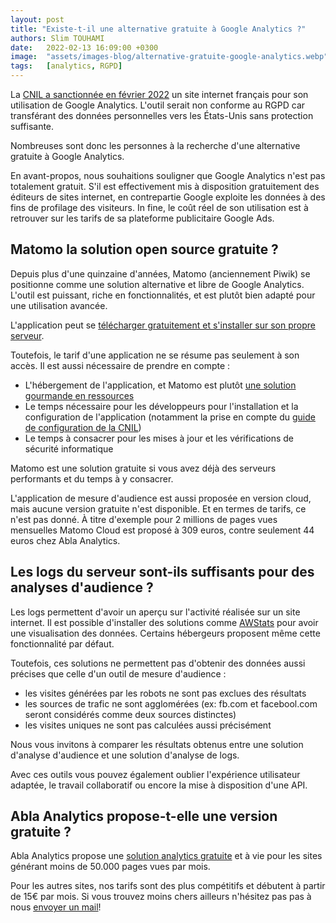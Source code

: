 ```yaml
---
layout: post
title: "Existe-t-il une alternative gratuite à Google Analytics ?"
authors: Slim TOUHAMI
date:   2022-02-13 16:09:00 +0300
image:  "assets/images-blog/alternative-gratuite-google-analytics.webp"
tags:   [analytics, RGPD]
---
```


La [CNIL a sanctionnée en février 2022](https://www.cnil.fr/fr/utilisation-de-google-analytics-et-transferts-de-donnees-vers-les-etats-unis-la-cnil-met-en-demeure) un site internet français pour son utilisation de Google Analytics. L'outil serait non conforme au RGPD car transférant des données personnelles vers les États-Unis sans protection suffisante.

Nombreuses sont donc les personnes à la recherche d'une alternative gratuite à Google Analytics.

En avant-propos, nous souhaitions souligner que Google Analytics n'est pas totalement gratuit. S'il est effectivement mis à disposition gratuitement des éditeurs de sites internet, en contrepartie Google exploite les données à des fins de profilage des visiteurs. In fine, le coût réel de son utilisation est à retrouver sur les tarifs de sa plateforme publicitaire Google Ads.

## Matomo la solution open source gratuite ?

Depuis plus d'une quinzaine d'années, Matomo (anciennement Piwik) se positionne comme une solution alternative et libre de Google Analytics. L'outil est puissant, riche en fonctionnalités, et est plutôt bien adapté pour une utilisation avancée.

L'application peut se [télécharger gratuitement et s'installer sur son propre serveur](https://fr.matomo.org/docs/installation/).

Toutefois, le tarif d'une application ne se résume pas seulement à son accès. Il est aussi nécessaire de prendre en compte :
- L'hébergement de l'application, et Matomo est plutôt [une solution gourmande en ressources](https://fr.matomo.org/docs/requirements/)
- Le temps nécessaire pour les développeurs pour l'installation et la configuration de l'application (notamment la prise en compte du [guide de configuration de la CNIL](https://www.cnil.fr/sites/default/files/atoms/files/matomo_analytics_-_exemption_-_guide_de_configuration.pdf))
- Le temps à consacrer pour les mises à jour et les vérifications de sécurité informatique

Matomo est une solution gratuite si vous avez déjà des serveurs performants et du temps à y consacrer.

L'application de mesure d'audience est aussi proposée en version cloud, mais aucune version gratuite n'est disponible. Et en termes de tarifs, ce n'est pas donné. À titre d'exemple pour 2 millions de pages vues mensuelles Matomo Cloud est proposé à 309 euros, contre seulement 44 euros chez Abla Analytics.

## Les logs du serveur sont-ils suffisants pour des analyses d'audience ?

Les logs permettent d'avoir un aperçu sur l'activité réalisée sur un site internet. Il est possible d'installer des solutions comme [AWStats](https://github.com/eldy/awstats) pour avoir une visualisation des données. Certains hébergeurs proposent même cette fonctionnalité par défaut.

Toutefois, ces solutions ne permettent pas d'obtenir des données aussi précises que celle d'un outil de mesure d'audience :
- les visites générées par les robots ne sont pas exclues des résultats
- les sources de trafic ne sont agglomérées (ex: fb.com et facebool.com seront considérés comme deux sources distinctes)
- les visites uniques ne sont pas calculées aussi précisément

Nous vous invitons à comparer les résultats obtenus entre une solution d'analyse d'audience et une solution d'analyse de logs.

Avec ces outils vous pouvez également oublier l'expérience utilisateur adaptée, le travail collaboratif ou encore la mise à disposition d'une API.

## Abla Analytics propose-t-elle une version gratuite ?

Abla Analytics propose une [solution analytics gratuite](https://abla.io/alternative-google-analytics-pas-cher.html#analytics-gratuit) et à vie pour les sites générant moins de 50.000 pages vues par mois.

Pour les autres sites, nos tarifs sont des plus compétitifs et débutent à partir de 15€ par mois. Si vous trouvez moins chers ailleurs n'hésitez pas pas à nous [envoyer un mail](mailto:bonjour@abla.io)!
